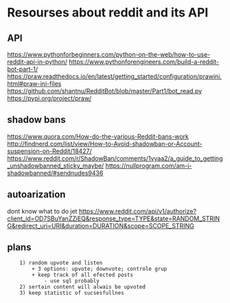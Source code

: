 # Resourses about reddit and its API 

## API
https://www.pythonforbeginners.com/python-on-the-web/how-to-use-reddit-api-in-python/
https://www.pythonforengineers.com/build-a-reddit-bot-part-1/
https://praw.readthedocs.io/en/latest/getting_started/configuration/prawini.html#praw-ini-files
https://github.com/shantnu/RedditBot/blob/master/Part1/bot_read.py
https://pypi.org/project/praw/

## shadow bans
https://www.quora.com/How-do-the-various-Reddit-bans-work
http://findnerd.com/list/view/How-to-Avoid-shadowban-or-Account-suspension-on-Reddit/18427/
https://www.reddit.com/r/ShadowBan/comments/1vyaa2/a_guide_to_getting_unshadowbanned_sticky_maybe/
https://nullprogram.com/am-i-shadowbanned/#sendnudes9436

## autoarization
dont know what to do jet
https://www.reddit.com/api/v1/authorize?client_id=OD7SBuYanZZiEQ&response_type=TYPE&state=RANDOM_STRING&redirect_uri=URI&duration=DURATION&scope=SCOPE_STRING


## plans
		1) random upvote and listen
			+ 3 options: upvote; downvote; controle grup
			+ keep track of all efected posts
				- use sql probably
		2) sertain content will alwais be upvoted
		3) keep statistic of sucsesfullnes

